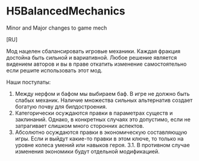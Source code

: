 # H5BalancedMechanics
Minor and Major changes to game mech

[RU]

Мод нацелен сбалансировать игровые механики. Каждая фракция достойна быть сильной и вариативной.
Любое решение является видением авторов и вы в праве откатить изменение самостоятельно если решите использовать этот мод.

Наши постулаты:
1. Между нерфом и бафом мы выбираем баф. В игре не должно быть слабых механик. Наличие множества сильных альтернатив создает богатую почву для билдостроения.
2. Категорически осуждаются правки в параметрах существ и заклинаний. Однако, в конкретных случаях это допустимо, если не затрагивает слишком много сторонних аспектов.
3. Абсолютно осуждаются правки в экономическую составляющую игры. Если и выйдут какие-то правки в этом ключе, то только на уровне колеса умений или навыков героя.
3.1. В противном случае изменения экономики будут отдельной модификацией.
